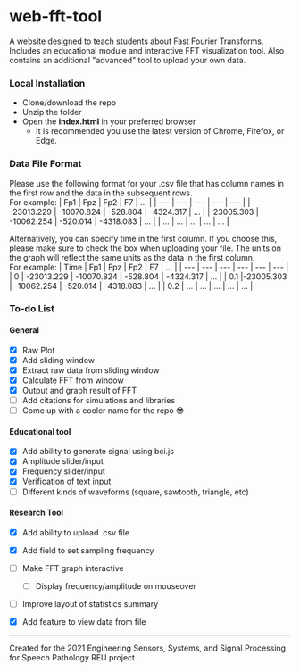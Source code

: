 # web-fft-tool
A website designed to teach students about Fast Fourier Transforms. Includes an educational module and interactive FFT visualization tool. Also contains an additional "advanced" tool to upload your own data.

### Local Installation
- Clone/download the repo
- Unzip the folder
- Open the **index.html** in your preferred browser
  - It is recommended you use the latest version of Chrome, Firefox, or Edge.

### Data File Format
Please use the following format for your .csv file that has column names in the first row and the data in the subsequent rows.  
For example: 
| Fp1 | Fpz | Fp2 | F7  | ... |
| --- | --- | --- | --- | --- |
| -23013.229 | -10070.824 | -528.804 | -4324.317 | ... |
|-23005.303 | -10062.254 | -520.014 | -4318.083 | ... |
| ... | ... | ... | ... | ... |

Alternatively, you can specify time in the first column. If you choose this, please make sure to check the box when uploading your file. The units on the graph will reflect the same units as the data in the first column.  
For example: 
| Time | Fp1 | Fpz | Fp2 | F7  | ... |
| --- | --- | --- | --- | --- | --- |
| 0 | -23013.229 | -10070.824 | -528.804 | -4324.317 | ... |
| 0.1 |-23005.303 | -10062.254 | -520.014 | -4318.083 | ... |
| 0.2 | ... | ... | ... | ... | ... |

### To-do List
#### General
- [x] Raw Plot
- [x] Add sliding window
- [x] Extract raw data from sliding window
- [x] Calculate FFT from window
- [x] Output and graph result of FFT
- [ ] Add citations for simulations and libraries
- [ ] Come up with a cooler name for the repo :sunglasses:
#### Educational tool
- [x] Add ability to generate signal using bci.js
- [x] Amplitude slider/input
- [x] Frequency slider/input
- [x] Verification of text input
- [ ] Different kinds of waveforms (square, sawtooth, triangle, etc)
#### Research Tool
- [x] Add ability to upload .csv file
- [x] Add field to set sampling frequency
- [ ] Make FFT graph interactive
  - [ ]  Display frequency/amplitude on mouseover
- [ ]  Improve layout of statistics summary
- [x]  Add feature to view data from file



---

Created for the 2021 Engineering Sensors, Systems, and Signal Processing for Speech Pathology REU project
